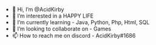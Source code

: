 - 👋 Hi, I’m @AcidKirby
- 👀 I’m interested in a HAPPY LIFE
- 🌱 I’m currently learning - Java, Python, Php, Html, SQL
- 💞️ I’m looking to collaborate on - Games
- 📫 How to reach me on discord - AcidKirby#1686  

<!---
AcidKirby/AcidKirby is a ✨ special ✨ repository because its `README.md` (this file) appears on your GitHub profile.
You can click the Preview link to take a look at your changes.
--->
